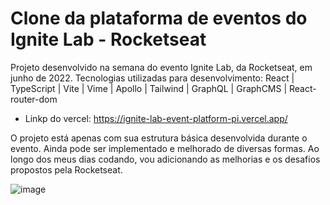 # Clone da plataforma de eventos do Ignite Lab - Rocketseat
Projeto desenvolvido na semana do evento Ignite Lab, da Rocketseat, em junho de 2022. Tecnologias utilizadas para desenvolvimento: 
React | TypeScript | Vite | Vime | Apollo | Tailwind | GraphQL | GraphCMS | React-router-dom 

* Linkp do vercel: https://ignite-lab-event-platform-pi.vercel.app/

O projeto está apenas com sua estrutura básica desenvolvida durante o evento. Ainda pode ser implementado e melhorado de diversas formas. Ao longo dos meus dias codando, vou adicionando as melhorias e os desafios propostos pela Rocketseat.

![image](https://user-images.githubusercontent.com/89169943/175975230-24f666f6-d4af-40ac-921b-889cc58164f8.png)
